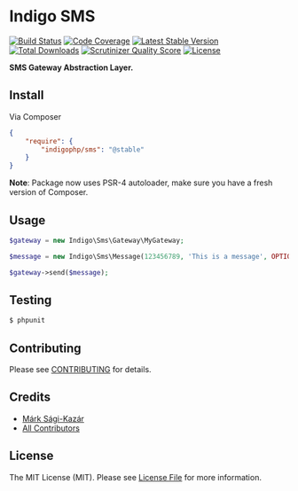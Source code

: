 # Indigo SMS

[![Build Status](https://travis-ci.org/indigophp/sms.png?branch=develop)](https://travis-ci.org/indigophp/sms)
[![Code Coverage](https://scrutinizer-ci.com/g/indigophp/sms/badges/coverage.png?s=0d5f65443b870a598e6e297a9cc0f92149061ace)](https://scrutinizer-ci.com/g/indigophp/sms/)
[![Latest Stable Version](https://poser.pugx.org/indigophp/sms/v/stable.png)](https://packagist.org/packages/indigophp/sms)
[![Total Downloads](https://poser.pugx.org/indigophp/sms/downloads.png)](https://packagist.org/packages/indigophp/sms)
[![Scrutinizer Quality Score](https://scrutinizer-ci.com/g/indigophp/sms/badges/quality-score.png?s=a6bcf87f48200f7997cd159cdef527d1b2bbcfb8)](https://scrutinizer-ci.com/g/indigophp/sms/)
[![License](https://poser.pugx.org/indigophp/sms/license.png)](https://packagist.org/packages/indigophp/sms)


**SMS Gateway Abstraction Layer.**


## Install

Via Composer

``` json
{
    "require": {
        "indigophp/sms": "@stable"
    }
}
```

**Note**: Package now uses PSR-4 autoloader, make sure you have a fresh version of Composer.


## Usage

``` php
$gateway = new Indigo\Sms\Gateway\MyGateway;

$message = new Indigo\Sms\Message(123456789, 'This is a message', OPTIONAL_SENDER_OR_SENDER_ID);

$gateway->send($message);
```


## Testing

``` bash
$ phpunit
```


## Contributing

Please see [CONTRIBUTING](https://github.com/indigophp/sms/blob/develop/CONTRIBUTING.md) for details.


## Credits

- [Márk Sági-Kazár](https://github.com/sagikazarmark)
- [All Contributors](https://github.com/indigophp/sms/contributors)


## License

The MIT License (MIT). Please see [License File](https://github.com/indigophp/sms/blob/develop/LICENSE) for more information.
